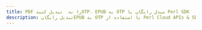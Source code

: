 ---title: PDF را به  تبدیل کنیدOTP، EPUB به OTP مبدل رایگان یا Perl SDKdescription: تبدیل رایگانEPUB به OTP با استفاده از Perl Cloud APIs & SDK همچنین اسناد PDF را در Cloud ایجاد، ویرایش و رندر کنید.---
